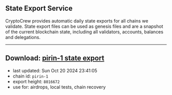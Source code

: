 ## State Export Service
CryptoCrew provides automatic daily state exports for all chains we validate. State export files can be used as genesis files and are a snapshot of the current blockchain state, including all validators, accounts, balances and delegations.

---
**Download: [pirin-1 state export](https://dl-eu2.ccvalidators.com/SERVICE/nolus/pirin-1_export_8016672.json)**
---

- last updated: Sun Oct 20 2024 23:41:05
- chain id: `pirin-1`
- export height: `8016672`
- use for: airdrops, local tests, chain recovery
